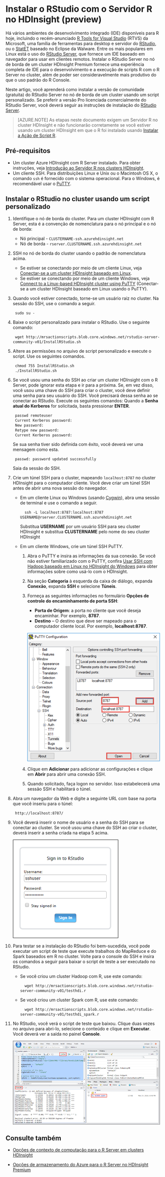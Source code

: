 <properties
	pageTitle="Instalar o RStudio com o Servidor R no HDInsight (preview) | Microsoft Azure"
	description="Como instalar o RStudio com o Servidor R no HDInsight (preview)."
	services="hdinsight"
	documentationCenter=""
	authors="jeffstokes72"
	manager="paulettm"
	editor="cgronlun"/>

<tags
   ms.service="hdinsight"
   ms.devlang="na"
   ms.topic="article"
   ms.tgt_pltfrm="na"
   ms.workload="big-data"
   ms.date="03/29/2016"
   ms.author="jeffstok"/>


# Instalar o RStudio com o Servidor R no HDInsight (preview)

Há vários ambientes de desenvolvimento integrado (IDE) disponíveis para R hoje, incluindo o recém-anunciado [R Tools for Visual Studio](https://www.visualstudio.com/pt-BR/features/rtvs-vs.aspx) (RTVS) da Microsoft, uma família de ferramentas para desktop e servidor do [RStudio](https://www.rstudio.com/products/rstudio-server/), ou o [StatET](http://www.walware.de/goto/statet) baseado no Eclipse da Walware. Entre os mais populares em Linux está o uso do [RStudio Server](https://www.rstudio.com/products/rstudio-server/), que fornece um IDE baseado em navegador para usar em clientes remotos. Instalar o RStudio Server no nó de borda de um cluster HDInsight Premium fornece uma experiência completa de IDE para o desenvolvimento e a execução de scripts R com o R Server no cluster, além de poder ser consideravelmente mais produtivo do que o uso padrão do R Console.

Neste artigo, você aprenderá como instalar a versão de comunidade (gratuita) do RStudio Server no nó de borda de um cluster usando um script personalizado. Se preferir a versão Pro licenciada comercialmente do RStudio Server, você deverá seguir as instruções de instalação do [RStudio Server](https://www.rstudio.com/products/rstudio/download-server/).

> [AZURE.NOTE] As etapas neste documento exigem um Servidor R no cluster HDInsight e não funcionarão corretamente se você estiver usando um cluster HDInsight em que o R foi instalado usando [Instalar a Ação de Script R](hdinsight-hadoop-r-scripts-linux.md).

## Pré-requisitos

* Um cluster Azure HDInsight com R Server instalado. Para obter instruções, veja [Introdução ao Servidor R nos clusters HDInsight](hdinsight-hadoop-r-server-get-started.mdulet).
* Um cliente SSH. Para distribuições Linux e Unix ou o Macintosh OS X, o comando `ssh` é fornecido com o sistema operacional. Para o Windows, é recomendável usar o [PuTTY](http://www.chiark.greenend.org.uk/~sgtatham/putty/download.html). 


## Instalar o RStudio no cluster usando um script personalizado

1. Identifique o nó de borda do cluster. Para um cluster HDInsight com R Server, esta é a convenção de nomenclatura para o nó principal e o nó de borda:

	* Nó principal - `CLUSTERNAME-ssh.azurehdinsight.net`
	* Nó de borda - `rserver.CLUSTERNAME.ssh.azurehdinsight.net` 

3. SSH no nó de borda do cluster usando o padrão de nomenclatura acima.
 
	* Se estiver se conectando por meio de um cliente Linux, veja [Conectar-se a um cluster HDInsight baseado em Linux](hdinsight-hadoop-linux-use-ssh-unix.md#connect-to-a-linux-based-hdinsight-cluster).
	* Se estiver se conectando por meio de um cliente Windows, veja [Connect to a Linux-based HDInsight cluster using PuTTY](hdinsight-hadoop-linux-use-ssh-windows.md#connect-to-a-linux-based-hdinsight-cluster) (Conectar-se a um cluster HDInsight baseado em Linux usando o PuTTY).

2. Quando você estiver conectado, torne-se um usuário raiz no cluster. Na sessão do SSH, use o comando a seguir.

		sudo su -

3. Baixe o script personalizado para instalar o RStudio. Use o seguinte comando:

		wget http://mrsactionscripts.blob.core.windows.net/rstudio-server-community-v01/InstallRStudio.sh

4. Altere as permissões no arquivo de script personalizado e execute o script. Use os seguintes comandos.

		chmod 755 InstallRStudio.sh
		./InstallRStudio.sh

5. Se você usou uma senha do SSH ao criar um cluster HDInsight com o R Server, pode ignorar esta etapa e ir para a próxima. Se, em vez disso, você usou uma chave do SSH para criar o cluster, você deve definir uma senha para seu usuário do SSH. Você precisará dessa senha ao se conectar ao RStudio. Execute os seguintes comandos: Quando a **Senha atual do Kerberos** for solicitada, basta pressionar **ENTER**.

		passwd remoteuser
		Current Kerberos password:
		New password:
		Retype new password:
		Current Kerberos password:
		
	Se sua senha tiver sido definida com êxito, você deverá ver uma mensagem como esta.

		passwd: password updated successfully


	Saia da sessão do SSH.

6. Crie um túnel SSH para o cluster, mapeando `localhost:8787` no cluster HDInsight para o computador cliente. Você deve criar um túnel SSH antes de abrir uma nova sessão do navegador.

	* Em um cliente Linux ou Windows (usando [Cygwin](http://www.redhat.com/services/custom/cygwin/)), abra uma sessão de terminal e use o comando a seguir.

			ssh -L localhost:8787:localhost:8787 USERNAME@rserver.CLUSTERNAME.ssh.azurehdinsight.net
			
		Substitua **USERNAME** por um usuário SSH para seu cluster HDInsight e substitua **CLUSTERNAME** pelo nome do seu cluster HDInsight

	* Em um cliente Windows, crie um túnel SSH PuTTY.

		1.  Abra o PuTTY e insira as informações da sua conexão. Se você não estiver familiarizado com o PuTTY, confira [Usar SSH com Hadoop baseado em Linux no HDInsight do Windows](hdinsight-hadoop-linux-use-ssh-windows.md) para obter informações sobre como usá-lo com o HDInsight.
		2.  Na seção **Categoria** à esquerda da caixa de diálogo, expanda **Conexão**, expanda **SSH** e selecione **Túneis**.
		3.  Forneça as seguintes informações no formulário **Opções de controle do encaminhamento de porta SSH**:

			* **Porta de Origem**: a porta no cliente que você deseja encaminhar. Por exemplo, **8787**.
			* **Destino** – O destino que deve ser mapeado para o computador cliente local. Por exemplo, **localhost:8787**.

			![Criar um túnel SSH](./media/hdinsight-hadoop-r-server-install-r-studio/createsshtunnel.png "Criar um túnel SSH")

		4. Clique em **Adicionar** para adicionar as configurações e clique em **Abrir** para abrir uma conexão SSH.
		5. Quando solicitado, faça logon no servidor. Isso estabelecerá uma sessão SSH e habilitará o túnel.

7. Abra um navegador da Web e digite a seguinte URL com base na porta que você inseriu para o túnel:

		http://localhost:8787/ 

8. Você deverá inserir o nome de usuário e a senha do SSH para se conectar ao cluster. Se você usou uma chave do SSH ao criar o cluster, deverá inserir a senha criada na etapa 5 acima.

	![Conectar-se ao RStudio](./media/hdinsight-hadoop-r-server-install-r-studio/connecttostudio.png "Criar um túnel SSH")

9. Para testar se a instalação do RStudio foi bem-sucedida, você pode executar um script de teste que execute trabalhos do MapReduce e do Spark baseados em R no cluster. Volte para o console do SSH e insira os comandos a seguir para baixar o script de teste a ser executado no RStudio.

	* Se você criou um cluster Hadoop com R, use este comando:
		
			wget http://mrsactionscripts.blob.core.windows.net/rstudio-server-community-v01/testhdi.r

	* Se você criou um cluster Spark com R, use este comando:

			wget http://mrsactionscripts.blob.core.windows.net/rstudio-server-community-v01/testhdi_spark.r

10. No RStudio, você verá o script de teste que baixou. Clique duas vezes no arquivo para abri-lo, selecione o conteúdo e clique em **Executar**. Você deverá ver a saída no painel **Console**.
 
	![Testar a instalação](./media/hdinsight-hadoop-r-server-install-r-studio/test-r-script.png "Testar a instalação")

## Consulte também

- [Opções de contexto de computação para o R Server em clusters HDInsight](hdinsight-hadoop-r-server-compute-contexts.md)

- [Opções de armazenamento do Azure para o R Server no HDInsight Premium](hdinsight-hadoop-r-server-storage.md)


 

<!---HONumber=AcomDC_0420_2016-->